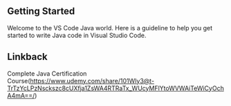## Getting Started

Welcome to the VS Code Java world. Here is a guideline to help you get started to write Java code in Visual Studio Code.

## Linkback
Complete Java Certification Course(https://www.udemy.com/share/101Wly3@t-TrTzYcLPzNsckszc8cUXfja1ZsWA4RTRaTx_WUcyMFlYtoWVWAiTeWiCyOchA4mA==/)

